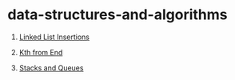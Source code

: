 # data-structures-and-algorithms

1. [Linked List Insertions](https://github.com/jaatay/data-structures-and-algorithms/blob/master/LL/readme.md)

2. [Kth from End](https://github.com/jaatay/data-structures-and-algorithms/blob/master/k-from-end/readme.md)

3. [Stacks and Queues](https://github.com/jaatay/data-structures-and-algorithms/blob/master/stacksAndQueues/readme.md)
